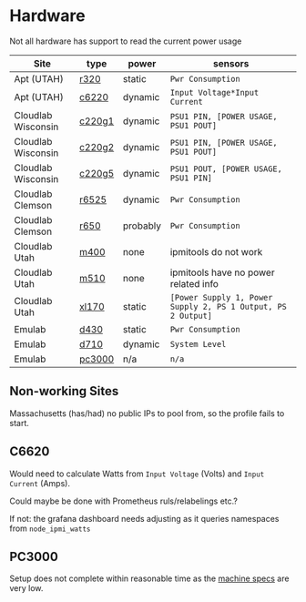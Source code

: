 # Hardware

Not all hardware has support to read the current power usage

Site                | type                                                                         | power   | sensors
------------------- | ---------------------------------------------------------------------------- | ------- | ------------------------------------
Apt (UTAH)          | [r320](https://www.apt.emulab.net/portal/show-nodetype.php?type=r320)        | static  | `Pwr Consumption`
Apt (UTAH)          | [c6220](https://www.apt.emulab.net/portal/show-nodetype.php?type=c6220)      | dynamic | `Input Voltage*Input Current`
Cloudlab Wisconsin  | [c220g1](https://www.wisc.cloudlab.us/portal/show-nodetype.php?type=c220g1)  | dynamic | `PSU1 PIN, [POWER USAGE, PSU1 POUT]`
Cloudlab Wisconsin  | [c220g2](https://www.wisc.cloudlab.us/portal/show-nodetype.php?type=c220g2)  | dynamic | `PSU1 PIN, [POWER USAGE, PSU1 POUT]`
Cloudlab Wisconsin  | [c220g5](https://www.wisc.cloudlab.us/portal/show-nodetype.php?type=c220g5)  | dynamic | `PSU1 POUT, [POWER USAGE, PSU1 PIN]`
Cloudlab Clemson    | [r6525](https://www.clemson.cloudlab.us/portal/show-nodetype.php?type=r6525) | dynamic | `Pwr Consumption`
Cloudlab Clemson    | [r650](https://www.clemson.cloudlab.us/portal/show-nodetype.php?type=r650)   | probably | `Pwr Consumption`
Cloudlab Utah       | [m400](https://www.utah.cloudlab.us/portal/show-nodetype.php?type=m400)      | none    | ipmitools do not work
Cloudlab Utah       | [m510](https://www.utah.cloudlab.us/portal/show-nodetype.php?type=m510)      | none    | ipmitools have no power related info
Cloudlab Utah       | [xl170](https://www.utah.cloudlab.us/portal/show-nodetype.php?type=xl170)    | static  | `[Power Supply 1, Power Supply 2, PS 1 Output, PS 2 Output]`
Emulab              | [d430](https://www.emulab.net/portal/show-nodetype.php?type=d430)            | static  | `Pwr Consumption`
Emulab              | [d710](https://www.emulab.net/portal/show-nodetype.php?type=d710)            | dynamic | `System Level`
Emulab              | [pc3000](https://www.emulab.net/portal/show-nodetype.php?type=pc3000)        | n/a     | `n/a`

## Non-working Sites

Massachusetts (has/had) no public IPs to pool from, so the profile fails to start.

## C6620

Would need to calculate Watts from `Input Voltage` (Volts) and `Input Current` (Amps).

Could maybe be done with Prometheus ruls/relabelings etc.?

If not: the grafana dashboard needs adjusting as it queries namespaces from `node_ipmi_watts`

## PC3000

Setup does not complete within reasonable time as the [machine specs](https://www.emulab.net/portal/show-nodetype.php?type=pc3000) are very low.
